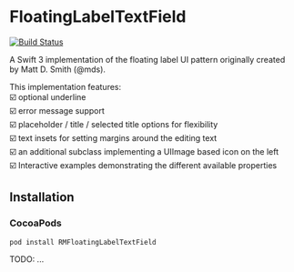 
# FloatingLabelTextField

[![Build Status](https://travis-ci.org/intonarumori/FloatingLabelTextField.svg?branch=master)](https://travis-ci.org/intonarumori/FloatingLabelTextField)


A Swift 3 implementation of the floating label UI pattern originally created by Matt D. Smith (@mds).

This implementation features:  
☑️️ optional underline  
☑️️ error message support  
☑️️ placeholder / title / selected title options for flexibility  
☑️️ text insets for setting margins around the editing text  
☑️️ an additional subclass implementing a UIImage based icon on the left  
☑️️ Interactive examples demonstrating the different available properties  

## Installation

### CocoaPods

`pod install RMFloatingLabelTextField`

TODO: ...
